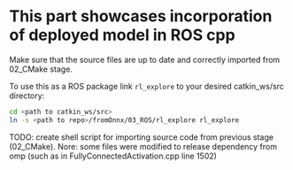 # This part showcases incorporation of deployed model in ROS cpp

Make sure that the source files are up to date and correctly imported from 02_CMake stage.

To use this as a ROS package link `rl_explore` to your desired catkin_ws/src directory:
```bash
cd <path to catkin_ws/src>
ln -s <path to repo>/fromOnnx/03_ROS/rl_explore rl_explore
```

TODO: create shell script for importing source code from previous stage (02_CMake). Nore: some files were modified to release dependency from omp (such as in FullyConnectedActivation.cpp line 1502)